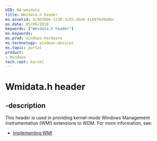 ```yaml
---
UID: NA:wmidata
title: Wmidata.h header
ms.assetid: 3c9d30b6-1230-3c65-a5e6-41697649a0bc
ms.date: 05/09/2018
keywords: ["Wmidata.h header"]
ms.keywords: 
ms.prod: windows-hardware
ms.technology: windows-devices
ms.topic: portal
product:
- Windows
tech.root: kernel
---
```


# Wmidata.h header


## -description

This header is used in providing kernel-mode Windows Management Instrumentation (WMI) extensions to WDM. For more information, see:

- [Implementing WMI](https://docs.microsoft.com/windows-hardware/drivers/kernel/implementing-wmi)


